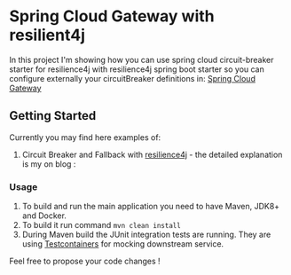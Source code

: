 # Spring Cloud Gateway with resilient4j

In this project I'm showing how you can use spring cloud circuit-breaker starter for resilience4j with resilience4j spring boot starter so you can configure externally your circuitBreaker definitions
in:  [Spring Cloud Gateway](https://cloud.spring.io/spring-cloud-gateway/reference/html/)

## Getting Started 

Currently you may find here examples of: 
1. Circuit Breaker and Fallback with [resilience4j](https://resilience4j.readme.io/docs/getting-started) - the detailed explanation is my on blog :

### Usage 
1. To build and run the main application you need to have Maven, JDK8+ and Docker.
2. To build it run command `mvn clean install`
3. During Maven build the JUnit integration tests are running. They are using [Testcontainers](https://www.testcontainers.org/) for mocking downstream service.

Feel free to propose your code changes ! 